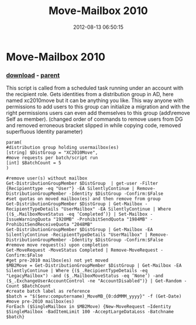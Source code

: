 ﻿---
pid:            3577
poster:         chriskenis
title:          Move-Mailbox 2010
date:           2012-08-13 06:50:15
format:         posh
parent:         3564
parent:         3564

---

# Move-Mailbox 2010

### [download](3577.ps1) - [parent](3564.md)

This script is called from a scheduled task running under an account with the recipient role. Gets identities from a distribution group in AD, here named xc2010move but it can be anything you like. This way anyone with permissions to add users to this group can initialize a migration and with the right permissions users can even add themselves to this group (add\remove Self as member).
(changed order of commands to remove users from DG and removed erroneous bracket slipped in while copying code, removed superfluous Identity parameter)

```posh
param(
#distribution group holding usermailbox(es)
[string] $DistGroup = "XC2010Move",
#move requests per batch/script run
[int] $BatchCount = 5
)

#remove user(s) without mailbox
Get-DistributionGroupMember $DistGroup  | get-user -Filter {Recipienttype -eq "User"} -EA SilentlyContinue | Remove-DistributionGroupMember -Identity $DistGroup -Confirm:$False
#set quotas on moved mailbox(es) and then remove from group
Get-DistributionGroupMember $DistGroup | Get-Mailbox -RecipientTypeDetails "UserMailbox" -EA SilentlyContinue | Where {($_.MailboxMoveStatus -eq ‘Completed’)} | Set-Mailbox -IssueWarningQuota "1920MB" -ProhibitSendQuota "1984MB" -ProhibitSendReceiveQuota "2048MB"
Get-DistributionGroupMember $DistGroup | Get-Mailbox -EA SilentlyContinue -RecipientTypeDetails "UserMailbox" | Remove-DistributionGroupMember -Identity $DistGroup -Confirm:$False
#remove move request(s) upon completion
Get-MoveRequest -MoveStatus Completed | Remove-MoveRequest -Confirm:$False
#get pre-2010 mailbox(es) not yet moved
$MB2Move = Get-DistributionGroupMember $DistGroup | Get-Mailbox -EA SilentlyContinue | Where {($_.RecipientTypeDetails -eq "LegacyMailbox") -and ($_.MailboxMoveStatus -eq ‘None’) -and ($_.ExchangeUserAccountControl -ne "AccountDisabled")} | Get-Random -Count $BatchCount
#create batch label as reference
$batch = "$($env:computername)_MoveMB_{0:ddMMM_yyyy}" -f (Get-Date)
#move pre-2010 mailbox(es)
ForEach ($SingleMailbox in $MB2Move) {New-MoveRequest –Identity $SingleMailbox -BadItemLimit 100 -AcceptLargeDataLoss -Batchname $batch}

```
